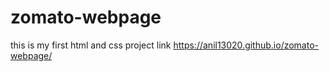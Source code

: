 # zomato-webpage
this is my first html and css project
link  https://anil13020.github.io/zomato-webpage/
